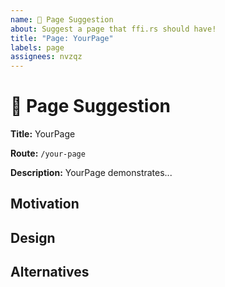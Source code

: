 ```yaml
---
name: 📄 Page Suggestion
about: Suggest a page that ffi.rs should have!
title: "Page: YourPage"
labels: page
assignees: nvzqz
---
```


<!--
Thank you for suggesting a page for ffi.rs!

Please fill in as much of the template below as possible. This helps us plan and
create your suggested page. Be clear and concise.
-->

# 📄 Page Suggestion

**Title:** YourPage

**Route:** `/your-page`

**Description:** YourPage demonstrates...

## Motivation

<!--
Why should ffi.rs have a page dedicated to this?
-->

## Design

<!--
How should this page look like? Use descriptive words and/or images.
-->

## Alternatives

<!--
How could we create the value of this page in another way?
-->
